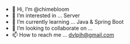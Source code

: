 - 👋 Hi, I’m @chimebloom
- 👀 I’m interested in ... Server
- 🌱 I’m currently learning ... Java & Spring Boot 
- 💞️ I’m looking to collaborate on ...
- 📫 How to reach me ... dvlpjh@gmail.com

<!---
chimebloom/chimebloom is a ✨ special ✨ repository because its `README.md` (this file) appears on your GitHub profile.
You can click the Preview link to take a look at your changes.
--->
